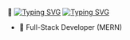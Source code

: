 🤝 [![Typing SVG](https://readme-typing-svg.demolab.com?font=Rubik+Burned&duration=3000&pause=1000&color=00F71E&background=FFFFFF00&random=false&width=435&lines=Hi%2C+I%E2%80%99m+Mostakim, )](https://git.io/typing-svg) [![Typing SVG](https://readme-typing-svg.demolab.com?font=Rubik+Burned&duration=3000&pause=1000&color=F70076&background=FFFFFF00&random=false&width=435&lines=Nice+to+Meet+you)](https://git.io/typing-svg)

- 🌱 Full-Stack Developer (MERN)

<!---
mostakim-h/mostakim-h is a ✨ special ✨ repository because its `README.md` (this file) appears on your GitHub profile.
You can click the Preview link to take a look at your changes.
--->
